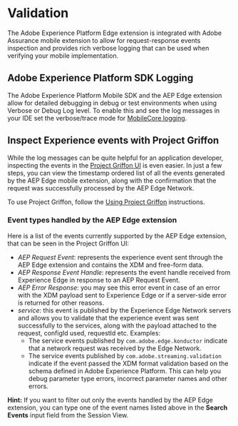 # Validation

The Adobe Experience Platform Edge extension is integrated with Adobe Assurance mobile extension to allow for request-response events inspection and provides rich verbose logging that can be used when verifying your mobile implementation.

## Adobe Experience Platform SDK Logging

The Adobe Experience Platform Mobile SDK and the AEP Edge extension allow for detailed debugging in debug or test environments when using Verbose or Debug Log level. To enable this and see the log messages in your IDE set the verbose/trace mode for [MobileCore logging](../../getting-started/enable-debug-logging.md#debug-logging).

## Inspect Experience events with Project Griffon

While the log messages can be quite helpful for an application developer, inspecting the events in the [Project Griffon UI](https://experience.adobe.com/griffon/) is even easier. In just a few steps, you can view the timestamp ordered list of all the events generated by the AEP Edge mobile extension, along with the confirmation that the request was successfully processed by the AEP Edge Network.

To use Project Griffon, follow the [Using Project Griffon](../../beta/project-griffon/using-project-griffon) instructions.

### Event types handled by the AEP Edge extension

Here is a list of the events currently supported by the AEP Edge extension, that can be seen in the Project Griffon UI:

* _AEP Request Event_: represents the experience event sent through the AEP Edge extension and contains the XDM and free-form data.
* _AEP Response Event Handle_: represents the event handle received from Experience Edge in response to an AEP Request Event.
* _AEP Error Response_: you may see this error event in case of an error with the XDM payload sent to Experience Edge or if a server-side error is returned for other reasons.
* _service_: this event is published by the Experience Edge Network servers and allows you to validate that the experience event was sent successfully to the services, along with the payload attached to the request, configId used, requestId etc. Examples:
  * The service events published by `com.adobe.edge.konductor` indicate that a network request was received by the Edge Network.
  * The service events published by `com.adobe.streaming.validation` indicate if the event passed the XDM format validation based on the schema defined in Adobe Experience Platform. This can help you debug parameter type errors, incorrect parameter names and other errors.

**Hint:** If you want to filter out only the events handled by the AEP Edge extension, you can type one of the event names listed above in the **Search Events** input field from the Session View.

